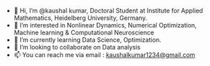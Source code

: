 - 👋 Hi, I’m @kaushal kumar, Doctoral Student at Institute for Applied Mathematics, Heidelberg University, Germany.
- 👀 I’m interested in Nonlinear Dynamics, Numerical Optimization, Machine learning & Computational Neuroscience
- 🌱 I’m currently learning Data Science, Optimization.
- 💞️ I’m looking to collaborate on Data analysis
- 📫 You can reach me via email : kaushalkumar1234@gmail.com

<!---
kaushalkumarsimmons/kaushalkumarsimmons is a ✨ special ✨ repository because its `README.md` (this file) appears on your GitHub profile.
You can click the Preview link to take a look at your changes.
--->
